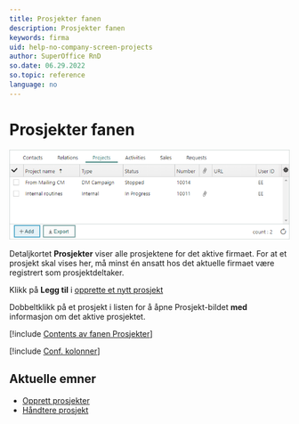 ```yaml
---
title: Prosjekter fanen
description: Prosjekter fanen
keywords: firma
uid: help-no-company-screen-projects
author: SuperOffice RnD
so.date: 06.29.2022
so.topic: reference
language: no
---
```


# Prosjekter fanen

![Prosjekter delen i firma -skjermbilde][img1]

Detaljkortet **Prosjekter** viser alle prosjektene for det aktive firmaet. For at et prosjekt skal vises her, må minst én ansatt hos det aktuelle firmaet være registrert som prosjektdeltaker.

Klikk på **Legg til** i [opprette et nytt prosjekt][2]

Dobbeltklikk på et prosjekt i listen for å åpne Prosjekt-bildet  **med**  informasjon om det aktive prosjektet.

[!include [Contents av fanen Prosjekter](../../../learn/includes/projects-tab.md)]

[!include [Conf. kolonner](../../../learn/includes/tip-configure-columns.md)]

## Aktuelle emner

* [Opprett prosjekter][2]
* [Håndtere prosjekt][1]

<!-- Referenced links -->
[1]: ../../../project/learn/index.md
[2]: ../../../project/learn/create.md

<!-- Referenced images -->
[img1]: media/projects-detail.bmp
